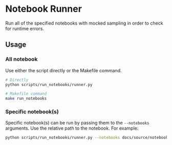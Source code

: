 # Notebook Runner

Run all of the specified notebooks with mocked sampling in order to check for runtime errors.

## Usage

### All notebook

Use either the script directly or the Makefile command.

```bash
# Directly
python scripts/run_notebooks/runner.py

# Makefile command
make run_notebooks
```

### Specific notebook(s)

Specific notebook(s) can be run by passing them to the `--notebooks` arguments. Use the relative path to the notebook. For example:

```bash
python scripts/run_notebooks/runner.py --notebooks docs/source/notebooks/bass/bass_example.ipynb <another-notebook>
```
